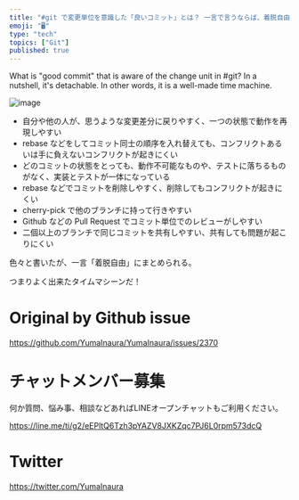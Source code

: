 ```yaml
---
title: "#git で変更単位を意識した「良いコミット」とは？ 一言で言うならば、着脱自由なものである。つまりよく出来たタイムマシーンだ。"
emoji: "🖥"
type: "tech"
topics: ["Git"]
published: true
---
```


What is "good commit" that is aware of the change unit in #git? In a nutshell, it's detachable. In other words, it is a well-made time machine.



![image](https://user-images.githubusercontent.com/13635059/63991179-a3901980-cb21-11e9-9531-79893afb0659.png)

- 自分や他の人が、思うような変更差分に戻りやすく、一つの状態で動作を再現しやすい
- rebase などをしてコミット同士の順序を入れ替えても、コンフリクトあるいは手に負えないコンフリクトが起きにくい
- どのコミットの状態をとっても、動作不可能なものや、テストに落ちるものがなく、実装とテストが一体になっている
- rebase などでコミットを削除しやすく、削除してもコンフリクトが起きにくい
- cherry-pick で他のブランチに持って行きやすい
- Github などの Pull Request でコミット単位でのレビューがしやすい
- 二個以上のブランチで同じコミットを共有しやすい、共有しても問題が起こりにくい

色々と書いたが、一言「着脱自由」にまとめられる。

つまりよく出来たタイムマシーンだ！


# Original by Github issue

https://github.com/YumaInaura/YumaInaura/issues/2370








<!-- Update From Qiita API -->

# チャットメンバー募集


何か質問、悩み事、相談などあればLINEオープンチャットもご利用ください。

https://line.me/ti/g2/eEPltQ6Tzh3pYAZV8JXKZqc7PJ6L0rpm573dcQ





# Twitter


https://twitter.com/YumaInaura


<!-- Update From Qiita API -->


